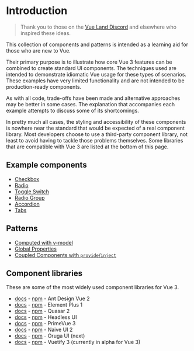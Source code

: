 # Introduction

> Thank you to those on the [Vue Land Discord](https://chat.vuejs.org/) and elsewhere who inspired these ideas.

This collection of components and patterns is intended as a learning aid for those who are new to Vue.

Their primary purpose is to illustrate how core Vue 3 features can be combined to create standard UI components. The techniques used are intended to demonstrate idiomatic Vue usage for these types of scenarios. These examples have very limited functionality and are not intended to be production-ready components.

As with all code, trade-offs have been made and alternative approaches may be better in some cases. The explanation that accompanies each example attempts to discuss some of its shortcomings.

In pretty much all cases, the styling and accessibility of these components is nowhere near the standard that would be expected of a real component library. Most developers choose to use a third-party component library, not least to avoid having to tackle those problems themselves. Some libraries that are compatible with Vue 3 are listed at the bottom of this page.

## Example components

* [Checkbox](./components/checkbox.html)
* [Radio](./components/radio.html)
* [Toggle Switch](./components/toggle-switch.html)
* [Radio Group](./components/radio-group.html)
* [Accordion](./components/accordion.html)
* [Tabs](./components/tabs.html)

## Patterns

* [Computed with v-model](./patterns/computed-v-model.html)
* [Global Properties](./patterns/global-properties.html)
* [Coupled Components with `provide`/`inject`](./patterns/coupled-components-with-provide-inject.html)

## Component libraries

These are some of the most widely used component libraries for Vue 3.

<!-- Ordered by npm downloads, except Vuetify -->

* [docs](https://2x.antdv.com/components/overview/) - [npm](https://www.npmjs.com/package/ant-design-vue) - Ant Design Vue 2
* [docs](https://element-plus.org/#/en-US/component) -  [npm](https://www.npmjs.com/package/element-plus) - Element Plus 1
* [docs](https://quasar.dev/vue-components/) - [npm](https://www.npmjs.com/package/quasar) - Quasar 2
* [docs](https://headlessui.dev/) - [npm](https://www.npmjs.com/package/@headlessui/vue) - Headless UI
* [docs](https://primefaces.org/primevue/showcase/#/setup) - [npm](https://www.npmjs.com/package/primevue) - PrimeVue 3
* [docs](https://www.naiveui.com/en-US/os-theme/components/button) - [npm](https://www.npmjs.com/package/naive-ui) - Naive UI 2
* [docs](https://oruga.io/documentation/) - [npm](https://www.npmjs.com/package/@oruga-ui/oruga-next) - Oruga UI (next)
* [docs](https://next.vuetifyjs.com/en/introduction/why-vuetify/) - [npm](https://www.npmjs.com/package/vuetify) - Vuetify 3 (currently in alpha for Vue 3)
